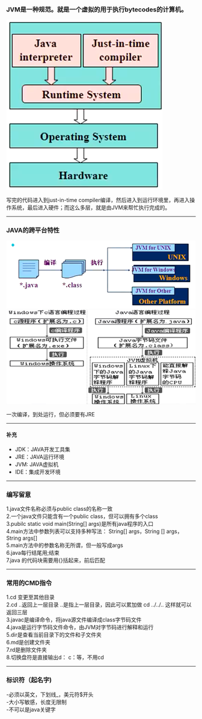 ### JVM是一种规范。就是一个虚拟的用于执行bytecodes的计算机。

![JVM](https://github.com/Zhijiangjwf/javanote/blob/main/images/JVM.png)

写完的代码进入到just-in-time compiler编译，然后进入到运行环境里，再进入操作系统，最后进入硬件；而这么多层，就是由JVM来帮忙执行完成的。  
***  
### JAVA的跨平台特性
![跨平台特性](https://github.com/Zhijiangjwf/javanote/blob/main/images/%E8%B7%A8%E5%B9%B3%E5%8F%B0%E7%89%B9%E6%80%A7.png)
![与C语言区别](https://github.com/Zhijiangjwf/javanote/blob/main/images/%E4%B8%8EC%E8%AF%AD%E8%A8%80%E5%8C%BA%E5%88%AB.png)  

一次编译，到处运行，但必须要有JRE  
***  
#### 补充  
- JDK：JAVA开发工具集  
- JRE：JAVA运行环境  
- JVM: JAVA虚拟机  
- IDE：集成开发环境
***
### 编写留意
1.java文件名称必须与public class的名称一致  
2.一个java文件只能含有一个public class，但可以拥有多个class  
3.pubilc static void main(String[] args)是所有java程序的入口  
4.main方法中参数列表可以支持多种写法： String[] args，String [] args，String args[]  
5.main方法中的参数名称无所谓，但一般写成args  
6.java每行结尾用;结束  
7.java 的代码块需要用{}括起来，前后匹配  
***
### 常用的CMD指令
1.cd 变更至其他目录  
2.cd ..返回上一层目录 ..是指上一层目录，因此可以累加做 cd ../../.. 这样就可以返回三层  
3.javac是编译命令，将java源文件编译成class字节码文件  
4.java是运行字节码文件命令，由JVM对字节码进行解释和运行  
5.dir是查看当前目录下的文件和子文件夹  
6.md是创建文件夹  
7.rd是删除文件夹  
8.切换盘符是直接输出d： c：等，不用cd  
***
### 标识符（起名字)
-必须以英文，下划线_，美元符$开头  
-大小写敏感，长度无限制  
-不可以是java关键字